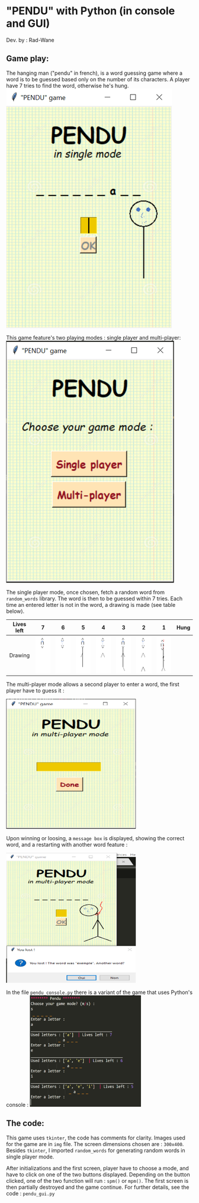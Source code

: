 # "PENDU" with Python (in console and GUI)

Dev. by : Rad-Wane  


## Game play:

The hanging man ("pendu" in french), is a word guessing game where a word is to be guessed based only on the number of its characters. A player have 7 tries to find the word, otherwise he's hung. 
![](/img/play.png)

This game feature's two playing modes : single player and multi-player:   
![](/img/modes.png)

The single player mode, once chosen, fetch a random word from `random_words` library. The word is then to be guessed within 7 tries. Each time an entered letter is not in the word, a drawing is made (see table below). 

Lives left | 7 | 6 | 5 | 4 | 3 | 2 | 1 | Hung
:---------:|:-----:|:-----:|:-----:|:-----:|:-----:|:-----:|:-----:|:-----:
 Drawing   | <img src="/img/11.png" height= "100" width="90"/> | <img src="/img/22.png" height= "100" width="90"/> | <img src="/img/33.png" height= "100" width="90"/> | <img src="/img/44.png" height= "100" width="90"/> | <img src="/img/55.png" height= "100" width="90"/> | <img src="/img/66.png" height= "100" width="90"/> | <img src="/img/77.png" height= "100" width="90"/> 

The multi-player mode allows a second player to enter a word, the first player have to guess it :  

<img src="/img/mp1.png" height= "350" width="350"/>

Upon winning or loosing, a `message box` is displayed, showing the correct word, and a restarting with another word feature : 

<img src="/img/final.png" height= "350" width="350"/>

In the file `pendu_console.py` there is a variant of the game that uses Python's console :
<img src="/img/console.png" height= "300" width="300"/>


## The code:

This game uses `tkinter`, the code has comments for clarity. Images used for the game are in `img` file. The screen dimensions chosen are : `300x400`. Besides `tkinter`, I imported `random_words` for generating random words in single player mode.

After initializations and the first screen, player have to choose a mode, and have to click on one of the two buttons displayed. Depending on the button clicked, one of the two function will run : `spm()` or `mpm()`. The first screen is then partially destroyed and the game continue. For further details, see the code : `pendu_gui.py`


